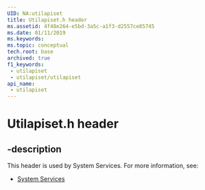 ```yaml
---
UID: NA:utilapiset
title: Utilapiset.h header
ms.assetid: 4f48e264-e5bd-3a5c-a1f3-d2557ce85745
ms.date: 01/11/2019
ms.keywords: 
ms.topic: conceptual
tech.root: base
archived: true
f1_keywords:
 - utilapiset
 - utilapiset/utilapiset
api_name:
 - utilapiset
---
```


# Utilapiset.h header


## -description

This header is used by System Services. For more information, see:

- [System Services](../_base/index.md)

